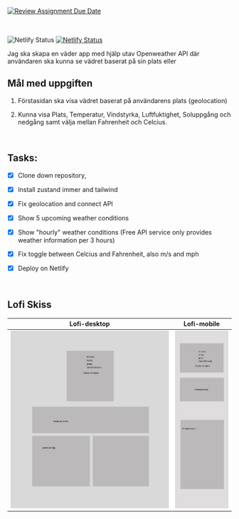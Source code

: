 [![Review Assignment Due Date](https://classroom.github.com/assets/deadline-readme-button-24ddc0f5d75046c5622901739e7c5dd533143b0c8e959d652212380cedb1ea36.svg)](https://classroom.github.com/a/rBfB12PE)

<br> <br>
![Netlify Status](https://api.netlify.com/api/v1/badges/ee150467-0352-4214-b559-a767eb058f15/deploy-status)
[![Netlify Status](https://api.netlify.com/api/v1/badges/ee150467-0352-4214-b559-a767eb058f15/deploy-status)](https://app.netlify.com/sites/weather-harveybong/deploys)

Jag ska skapa en väder app med hjälp utav Openweather API där användaren ska kunna se vädret baserat på sin plats eller 
## Mål med uppgiften

1. Förstasidan ska visa vädret baserat på användarens plats (geolocation)

2. Kunna visa Plats, Temperatur, Vindstyrka, Luftfuktighet, Soluppgång och nedgång samt välja mellan Fahrenheit och Celcius.

<br> 



## Tasks:
- [x] Clone down repository,
- [x] Install zustand immer and tailwind
- [x] Fix geolocation and connect API 
- [x] Show 5 upcoming weather conditions
- [x] Show "hourly" weather conditions (Free API service only provides weather information per 3 hours)
- [x] Fix toggle between Celcius and Fahrenheit, also m/s and mph
- [x] Deploy on Netlify


<br>

## Lofi Skiss


Lofi-desktop            |  Lofi-mobile
:-------------------------:|:-------------------------:
<img src="u07-weather-app\images\lofi-desktop.png" height="400px" > | <img src="u07-weather-app\images\lofi-mobile.png" height="400px" >

